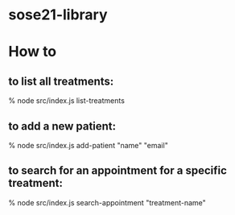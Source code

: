 # sose21-library

# How to

## to list all treatments:
% node src/index.js list-treatments   

## to add a new patient:
% node src/index.js add-patient "name" "email"

## to search for an appointment for a specific treatment:
% node src/index.js search-appointment "treatment-name"

